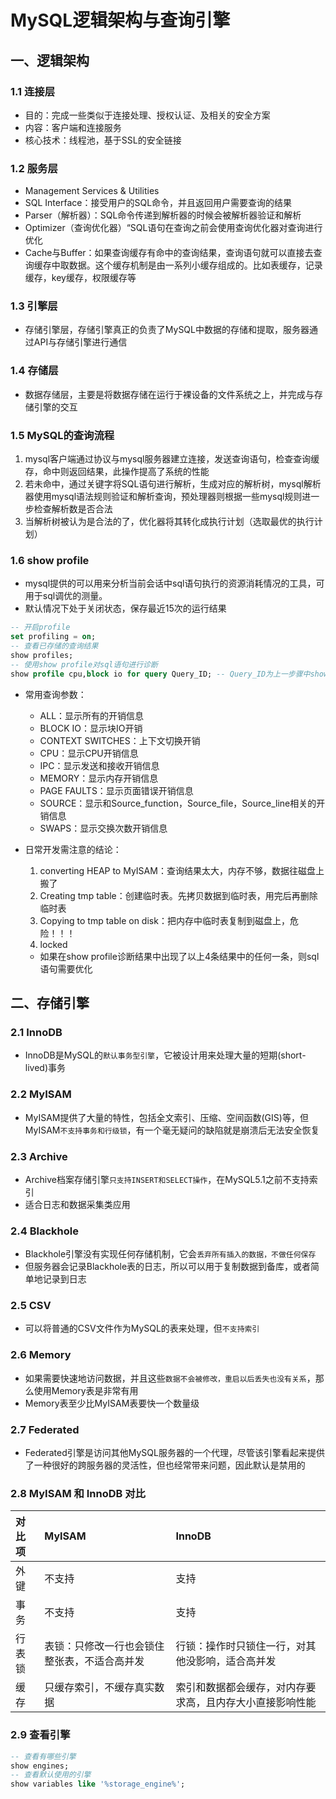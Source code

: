 # MySQL逻辑架构与查询引擎

## 一、逻辑架构

### 1.1 连接层

* 目的：完成一些类似于连接处理、授权认证、及相关的安全方案
* 内容：客户端和连接服务
* 核心技术：线程池，基于SSL的安全链接

### 1.2 服务层

* Management Services & Utilities
* SQL Interface：接受用户的SQL命令，并且返回用户需要查询的结果
* Parser（解析器）：SQL命令传递到解析器的时候会被解析器验证和解析
* Optimizer（查询优化器）“SQL语句在查询之前会使用查询优化器对查询进行优化
* Cache与Buffer：如果查询缓存有命中的查询结果，查询语句就可以直接去查询缓存中取数据。这个缓存机制是由一系列小缓存组成的。比如表缓存，记录缓存，key缓存，权限缓存等

### 1.3 引擎层

* 存储引擎层，存储引擎真正的负责了MySQL中数据的存储和提取，服务器通过API与存储引擎进行通信

### 1.4 存储层

* 数据存储层，主要是将数据存储在运行于裸设备的文件系统之上，并完成与存储引擎的交互

### 1.5 MySQL的查询流程

1. mysql客户端通过协议与mysql服务器建立连接，发送查询语句，检查查询缓存，命中则返回结果，此操作提高了系统的性能
2. 若未命中，通过关键字将SQL语句进行解析，生成对应的解析树，mysql解析器使用mysql语法规则验证和解析查询，预处理器则根据一些mysql规则进一步检查解析数是否合法
3. 当解析树被认为是合法的了，优化器将其转化成执行计划（选取最优的执行计划）

### 1.6 show profile

* mysql提供的可以用来分析当前会话中sql语句执行的资源消耗情况的工具，可用于sql调优的测量。
* 默认情况下处于关闭状态，保存最近15次的运行结果

```sql
-- 开启profile
set profiling = on;
-- 查看已存储的查询结果
show profiles;
-- 使用show profile对sql语句进行诊断
show profile cpu,block io for query Query_ID; -- Query_ID为上一步骤中show profiles结果列表中的Query_ID
```

* 常用查询参数：
  * ALL：显示所有的开销信息
  * BLOCK IO：显示块IO开销
  * CONTEXT SWITCHES：上下文切换开销
  * CPU：显示CPU开销信息
  * IPC：显示发送和接收开销信息
  * MEMORY：显示内存开销信息
  * PAGE FAULTS：显示页面错误开销信息
  * SOURCE：显示和Source_function，Source_file，Source_line相关的开销信息
  * SWAPS：显示交换次数开销信息

* 日常开发需注意的结论：
  1. converting  HEAP to MyISAM：查询结果太大，内存不够，数据往磁盘上搬了
  2. Creating tmp table：创建临时表。先拷贝数据到临时表，用完后再删除临时表
  3. Copying to tmp table on disk：把内存中临时表复制到磁盘上，危险！！！
  4. locked
  * 如果在show profile诊断结果中出现了以上4条结果中的任何一条，则sql语句需要优化

## 二、存储引擎

### 2.1 InnoDB

* InnoDB是MySQL的`默认事务型引擎`，它被设计用来处理大量的短期(short-lived)事务

### 2.2 MyISAM

* MyISAM提供了大量的特性，包括全文索引、压缩、空间函数(GIS)等，但MyISAM`不支持事务和行级锁`，有一个毫无疑问的缺陷就是崩溃后无法安全恢复

### 2.3 Archive

* Archive档案存储引擎`只支持INSERT和SELECT操作`，在MySQL5.1之前不支持索引
* 适合日志和数据采集类应用

### 2.4 Blackhole

* Blackhole引擎没有实现任何存储机制，它会`丢弃所有插入的数据，不做任何保存`
* 但服务器会记录Blackhole表的日志，所以可以用于复制数据到备库，或者简单地记录到日志

### 2.5 CSV

* 可以将普通的CSV文件作为MySQL的表来处理，但`不支持索引`

### 2.6 Memory

* 如果需要快速地访问数据，并且这些`数据不会被修改，重启以后丢失也没有关系`，那么使用Memory表是非常有用
* Memory表至少比MyISAM表要快一个数量级

### 2.7 Federated

* Federated引擎是访问其他MySQL服务器的一个代理，尽管该引擎看起来提供了一种很好的跨服务器的灵活性，但也经常带来问题，因此默认是禁用的

### 2.8 MyISAM 和 InnoDB 对比

| 对比项 | MyISAM | InnoDB |
| :--- | :--- | :--- |
| 外键 | 不支持 | 支持 |
| 事务 | 不支持 | 支持 |
| 行表锁 | 表锁：只修改一行也会锁住整张表，不适合高并发 | 行锁：操作时只锁住一行，对其他没影响，适合高并发 |
| 缓存 | 只缓存索引，不缓存真实数据 | 索引和数据都会缓存，对内存要求高，且内存大小直接影响性能 |

### 2.9 查看引擎

```sql
-- 查看有哪些引擎
show engines;
-- 查看默认使用的引擎
show variables like '%storage_engine%';
```

